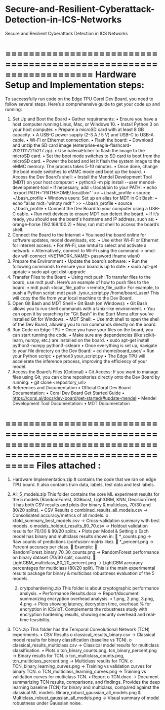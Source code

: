 # Secure-and-Resilient-Cyberattack-Detection-in-ICS-Networks
Secure and Resilient Cyberattack Detection in ICS Networks

===================================================================
Hardware Setup and Implementation steps:
====================================================================
To successfully run code on the Edge TPU Corel Dev Board, you need to follow several steps. Here’s a comprehensive guide to get your code up and running:
1. Set Up and Boot the Board
      •	Gather requirements:
                  •	Ensure you have a host computer running Linux, Mac, or Windows 10.
                  •	Install Python 3 on your host computer.
                  •	Prepare a microSD card with at least 8 GB capacity.
                  •	A USB-C power supply (2-3 A / 5 V) and USB-C to USB-A cable.
                  •	Wi-Fi or Ethernet connection.
      •	Flash the board:
                  •	Download and unzip the SD card image (enterprise-eagle-flashcard-20211117215217.zip).
                  •	Use balenaEtcher to flash the image to the microSD card.
                  •	Set the boot mode switches to SD card to boot from the microSD card.
                  •	Power the board and let it flash the system image to the eMMC memory. The process takes 5-10 minutes.
                  •	Once done, change the boot mode switches to eMMC mode and boot up the board.
      •	Access the Dev Board’s shell:
                  •	Install the Mendel Development Tool (MDT) on your host computer:
                  •	python3 -m pip install --user mendel-development-tool
                  •	If necessary, add ~/.local/bin to your PATH:
                  •	echo 'export PATH="$PATH:$HOME/.local/bin"' >> ~/.bash_profile
                  •	source ~/.bash_profile
                  •	Windows users: Set up an alias for MDT in Git Bash:
                  •	echo "alias mdt='winpty mdt'" >> ~/.bash_profile
                  •	source ~/.bash_profile
                  •	Connect the Dev Board to your computer using a USB-C cable.
                  •	Run mdt devices to ensure MDT can detect the board.
                  •	If it’s ready, you should see the board's hostname and IP address, such as:
                  •	orange-horse        (192.168.100.2)
                  •	Now, run mdt shell to access the board’s shell.
2. Connect the Board to the Internet
       •	You need the board online for software updates, model downloads, etc.
        •	Use either Wi-Fi or Ethernet for internet access.
                    •	For Wi-Fi, use nmtui to select and activate a network.
                     •	Alternatively, connect to Wi-Fi using the command:
                    •	nmcli dev wifi connect <NETWORK_NAME> password <PASSWORD> ifname wlan0
3. Prepare the Environment
       •	Update the board’s software:
                    •	Run the following commands to ensure your board is up to date:
                    •	sudo apt-get update
                    •	sudo apt-get dist-upgrade
4. Transfer Files to the Board
        •	Using mdt push: To transfer files to the board, use mdt push. Here’s an example of how to push files to the board:
        •	mdt push <local_file_path> <remote_file_path>
              For example, to push a Python script:
              mdt push ./your_script.py /home/board_user/
              This will copy the file from your local machine to the Dev Board.
5. Open Git Bash and MDT Shell
    •	Git Bash (on Windows):
                •	Git Bash allows you to run shell commands with a Unix-like environment.
                •	You can open it by searching for "Git Bash" in the Start Menu after you’ve installed Git for Windows.
      •	MDT Shell:
                •	Use mdt shell to open the shell of the Dev Board, allowing you to run commands directly on the board.
6. Run Code on Edge TPU
           •	Once you have your files on the board, you can start running the code.
          •	Make sure any dependencies (like scikit-learn, numpy, etc.) are installed on the board.
          •	sudo apt-get install python3-numpy python3-sklearn
          •	Once everything is set up, navigate to your file directory on the Dev Board:
          •	cd /home/board_user/
           •	Run your Python script:
          •	python3 your_script.py
        •	The Edge TPU will accelerate the inference process, improving the efficiency of your model.
7. Access the Board’s Files (Optional)
            •	Git Access: If you want to manage files using Git, you can clone repositories directly onto the Dev Board by running:
            •	git clone <repository_url>
8. References and Documentation
            •	Official Coral Dev Board Documentation:
             •	Coral Dev Board Get Started Guide
            •	https://coral.ai/docs/dev-board/get-started/#update-mendel
            •	Mendel Development Tool Documentation:
            •	MDT Documentation

=============================================================================================================
Files attached :
=============================================================================================================
1. Hardware Implementation.zip
                  It contains the code that we ran on edge TPU board. It also contains train data, labels, test data and test labels.
1. All_5_models.zip
                  This folder contains the core ML experiment results for the 5 models (RandomForest, XGBoost, LightGBM, KNN, DecisionTree).
                  It has both CSV results and plots (for binary & multiclass, 70/30 and 80/20 splits).
                  •	CSV Results
                              o	combined_results_all_models.csv → Consolidated accuracy/metrics of all models.
                              o	kfold_summary_best_models.csv → Cross-validation summary with best models.
                              o	models_holdout_results_80_70.csv → Holdout validation results for 70/30 & 80/20 splits.
                   •	Plots per Model & Setting
                                    o	Each model has binary and multiclass results shown in:
                                    	*_counts.png → Raw counts of predictions (confusion-matrix like).
                                    	*_percent.png → Percent accuracy per class.
                                    	Example:
                                    	RandomForest_binary_70_30_counts.png → RandomForest performance on binary dataset (70/30 split, counts).
                                    	LightGBM_multiclass_80_20_percent.png → LightGBM accuracy percentages for multiclass (80/20 split).
                                     This is the main experimental results package for binary & multiclass robustness evaluation of the 5 models.

   2. crytpohardening.zip
                                  This folder is about cryptographic performance analysis.
                                  •	Performance Results.docx → Report/document summarizing encryption overhead analysis.
                                  •	1.png, 2.png, 3.png, 4.png → Plots showing latency, decryption time, overhead % for encryption in ICS/IoT.
                                   Complements the robustness study with encryption hardening results, showing security overhead and real-time feasibility.
3. TCN.zip
                                    This folder has the Temporal Convolutional Network (TCN) experiments.
                                    •	CSV Results
                                    o	classical_results_binary.csv → Classical model results for binary classification (baseline vs TCN).
                                    o	classical_results_multiclass.csv → Classical model results for multiclass classification.
                                    •	Plots
                                    o	tcn_binary_counts.png, tcn_binary_percent.png → Binary results for TCN.
                                    o	tcn_multiclass_counts.png, tcn_multiclass_percent.png → Multiclass results for TCN.
                                    o	TCN_binary_learning_curves.png → Training vs validation curves for binary TCN.
                                    o	TCN_multiclass_learning_curves.png → Training vs validation curves for multiclass TCN.
                                    •	Report
                                    o	TCN.docx → Document summarizing TCN results, comparisons, and findings.
                                    Provides the deep learning baseline (TCN) for binary and multiclass, compared against the classical ML models.
                                    Binary_robust_gaussian_all_models.png & Multiclass_robust_gaussian_all_models.png → Visual summary of model robustness under Gaussian noise.
